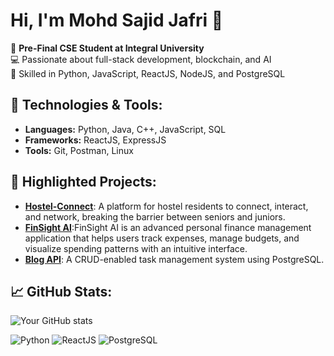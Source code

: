 # Hi, I'm Mohd Sajid Jafri 👋

🚀 **Pre-Final CSE Student at Integral University**  
💻 Passionate about full-stack development, blockchain, and AI  
🎯 Skilled in Python, JavaScript, ReactJS, NodeJS, and PostgreSQL  

## 🔧 Technologies & Tools:
- **Languages:** Python, Java, C++, JavaScript, SQL  
- **Frameworks:** ReactJS, ExpressJS  
- **Tools:** Git, Postman, Linux  

## 🌟 Highlighted Projects:
- [**Hostel-Connect**](https://github.com/MohdSajidJafri/Hostel-Connect): A platform for hostel residents to connect, interact, and network, breaking the barrier between seniors and juniors.
- [**FinSight AI**](https://github.com/MohdSajidJafri/FinSight):FinSight AI is an advanced personal finance management application that helps users track expenses, manage budgets, and visualize spending patterns with an intuitive interface.
- [**Blog API**](https://github.com/MohdSajidJafri/Blog-API-Project): A CRUD-enabled task management system using PostgreSQL.

## 📈 GitHub Stats:
![Your GitHub stats](https://github-readme-stats.vercel.app/api?username=MohdSajidJafri&show_icons=true&theme=radical)


![Python](https://img.shields.io/badge/Code-Python-blue)
![ReactJS](https://img.shields.io/badge/Framework-ReactJS-blue)
![PostgreSQL](https://img.shields.io/badge/Database-PostgreSQL-orange)


